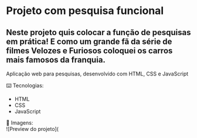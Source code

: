 # Projeto com pesquisa funcional
Neste projeto quis colocar a função de pesquisas em prática! E como um grande fã da série de filmes Velozes e Furiosos coloquei os carros mais famosos da franquia. 
---
Aplicação web para pesquisas, desenvolvido com HTML, CSS e JavaScript

⌨️ Tecnologias:
- HTML
- CSS
- JavaScript

📸 Imagens:            
![Preview do projeto](
